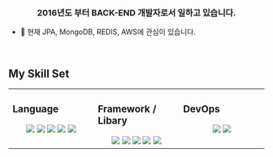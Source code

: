 ### <div align="center">2016년도 부터 BACK-END 개발자로서 일하고 있습니다.</div>  
  

- 🌱 현재  JPA, MongoDB, REDIS, AWS에 관심이 있습니다.  
  

<br/>  


## My Skill Set  
<table><tr><td valign="top" width="33%">



### Language
<div align="center">  
<img src="https://img.shields.io/badge/Java-007396?style=flat-square&logo=Java&logoColor=white"/></a>
<img src="https://img.shields.io/badge/JavaScript-F7DF1E?style=flat-square&logo=JavaScript&logoColor=white"/></a>
<img src="https://img.shields.io/badge/TypeScript-3178C6?style=flat-square&logo=TypeScript&logoColor=white"/></a>
<img src="https://img.shields.io/badge/HTML5-E34F26?style=flat-square&logo=HTML5&logoColor=white"/></a>
<img src="https://img.shields.io/badge/Oracle-F80000?style=flat-square&logo=Oracle&logoColor=white"/></a>
</div>


</td><td valign="top" width="33%">



### Framework / Libary  
<div align="center">  
<img src="https://img.shields.io/badge/Spring-6DB33F?style=flat-square&logo=Spring&logoColor=white"/></a>
<img src="https://img.shields.io/badge/SpringBoot-6DB33F?style=flat-square&logo=SpringBoot&logoColor=white"/></a>
<img src="https://img.shields.io/badge/Angular-DD0031?style=flat-square&logo=Angular"/></a>
<img src="https://img.shields.io/badge/React-61DAFB?style=flat-square&logo=React&logoColor=white"/></a>
<img src="https://img.shields.io/badge/JPA-59666C?style=flat-square&logo=Hibernate&logoColor=white"/></a>
</div>

</td><td valign="top" width="33%">



### DevOps  
<div align="center">
<img src="https://img.shields.io/badge/Git-F05032?style=flat-square&logo=Git&logoColor=white"/></a>
<img src="https://img.shields.io/badge/Bash-1D2D35?style=flat-square&logo=GNUBash&logoColor=white"/></a>
</div>

</td></tr></table>  

<br/>  

<br/>  

<!--
## Github Stats  
<div align="center"><img src="https://github-readme-stats.vercel.app/api?username=doingH&show_icons=true&count_private=true&hide_border=true" align="center" /></div>  
-->

<br/>
